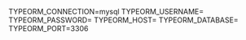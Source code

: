 TYPEORM_CONNECTION=mysql
TYPEORM_USERNAME=
TYPEORM_PASSWORD=
TYPEORM_HOST=
TYPEORM_DATABASE=
TYPEORM_PORT=3306
